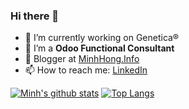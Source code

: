 ### Hi there 👋

<!--
**hongquangminh/hongquangminh** is a ✨ _special_ ✨ repository because its `README.md` (this file) appears on your GitHub profile.
-->

- 🔭 I’m currently working on Genetica®
- 🤔 I’m a **Odoo Functional Consultant**
- 💬 Blogger at [MinhHong.Info](https://minhhong.info/)
- 📫 How to reach me: [LinkedIn](https://www.linkedin.com/in/hongquangminh/)

[![Minh's github stats](https://github-readme-stats.vercel.app/api?username=hongquangminh&hide=issues&show_icons=true)](https://github.com/hongquangminh)
[![Top Langs](https://github-readme-stats.vercel.app/api/top-langs/?username=hongquangminh&layout=compact)](https://github.com/hongquangminh)
